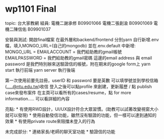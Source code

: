 # wp1101 Final

topic: 台大家教網
組員: 電機二謝承修 B09901066 電機二張創渝 B09901069 電機二陳信佑 B09901037

安裝與測試:
開啟final檔案 在最外層和backend/frontend 分別yarn
自行新增.env檔，填入MONGO_URL=(自己的mongodb)
並在.env.default 中新增:
    MONGO_URL = 
    EMAILACCOUNT = 我們給助教的gmail帳號
    EMAILPASSWORD = 我們給助教的gmail密碼
這邊的email address 與 email password 是我們特別辦來送驗證信的帳號，附在期末的google form上
yarn start 執行前端
yarn server 執行後端


第一次使用前要先註冊，userID 和 password 要是英數 可以填學號並到學校信箱
(.....@ntu.edu.tw)收信
登入之後可以點profile 來創建，更新履歷 / 點 publish case來發布案件
在主頁可以看所有的cases/resume，點 for more information..... 可以看詳細的內容

亮點: 
    * 有使用RWD設計，UI/UX設計符合大眾習慣。(助教可以試著改變視窗大小就可以發現)
    * 使用自動發信功能，雖然沒有驗證的功能，但一樣可以達到通知的效果
    * 有使用private route來阻擋未登入的行為

未完成部分: 
    * 連絡家長/老師的聊天室功能
    * 驗證信的功能


